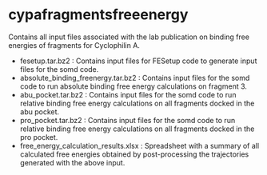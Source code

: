 # cypafragmentsfreeenergy
Contains all input files associated with the lab publication on binding free energies of fragments for Cyclophilin A.

- fesetup.tar.bz2 : Contains input files for FESetup code to generate input files for the somd code.
- absolute_binding_freenergy.tar.bz2 : Contains input files for the somd code to run absolute binding free energy calculations on fragment 3.
- abu_pocket.tar.bz2 : Contains input files for the somd code to run relative binding free energy calculations on all fragments docked in the abu pocket.
- pro_pocket.tar.bz2 :  Contains input files for the somd code to run relative binding free energy calculations on all fragments docked in the pro pocket.
- free_energy_calculation_results.xlsx : Spreadsheet with a summary of all calculated free energies obtained by post-processing the trajectories generated with the above input. 

